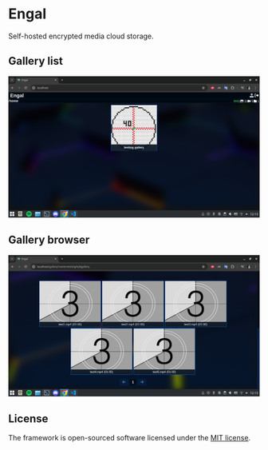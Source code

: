 # Engal
Self-hosted encrypted media cloud storage.

## Gallery list
![Gallery list](.github/images/gallery-list.png)

## Gallery browser
![Gallery browser](.github/images/browser.png)

## License
The framework is open-sourced software licensed under the [MIT license](https://opensource.org/licenses/MIT).
